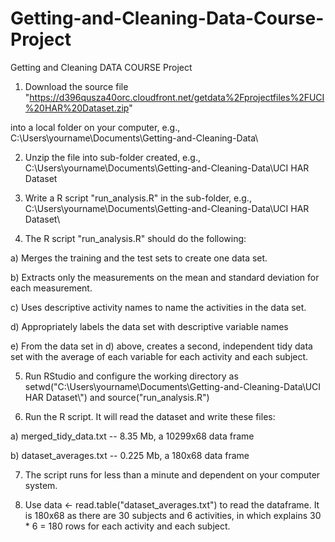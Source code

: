 Getting-and-Cleaning-Data-Course-Project
========================================

Getting and Cleaning DATA COURSE Project

1) Download the source file "https://d396qusza40orc.cloudfront.net/getdata%2Fprojectfiles%2FUCI%20HAR%20Dataset.zip"

into a local folder on your computer, e.g., C:\Users\yourname\Documents\Getting-and-Cleaning-Data\

2) Unzip the file into sub-folder created, e.g., C:\Users\yourname\Documents\Getting-and-Cleaning-Data\UCI HAR Dataset 

3) Write a R script "run_analysis.R" in the sub-folder, e.g., C:\Users\yourname\Documents\Getting-and-Cleaning-Data\UCI HAR Dataset\

4) The R script "run_analysis.R" should do the following:

  a) Merges the training and the test sets to create one data set.

  b) Extracts only the measurements on the mean and standard deviation for each measurement.

  c) Uses descriptive activity names to name the activities in the data set.

  d) Appropriately labels the data set with descriptive variable names

  e) From the data set in d) above, creates a second, independent tidy data set with the average of each variable for each activity and each subject.

5) Run RStudio and configure the working directory as setwd("C:\\Users\\yourname\\Documents\\Getting-and-Cleaning-Data\\UCI HAR Dataset\\") and source("run_analysis.R")

6) Run the R script. It will read the dataset and write these files:

  a) merged_tidy_data.txt -- 8.35 Mb, a 10299x68 data frame

  b) dataset_averages.txt -- 0.225 Mb, a 180x68 data frame

7) The script runs for less than a minute and dependent on your computer system.

8) Use data <- read.table("dataset_averages.txt") to read the dataframe. It is 180x68 as there are 30 subjects and 6 activities, in which explains 30 * 6 = 180 rows for each activity and each subject.
